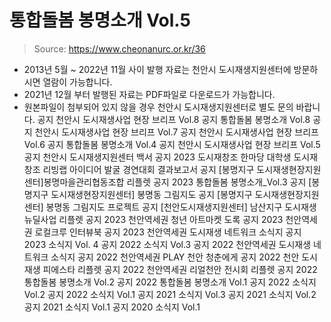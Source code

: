 # 통합돌봄 봉명소개 Vol.5

> Source: https://www.cheonanurc.or.kr/36

* 2013년 5월 ~ 2022년 11월 사이 발행 자료는 천안시 도시재생지원센터에 방문하시면 열람이 가능합니다.
* 2021년 12월 부터 발행된 자료는 PDF파일로 다운로드가 가능합니다.
* 원본파일이 첨부되어 있지 않을 경우 천안시 도시재생지원센터로 별도 문의 바랍니다.
공지
천안시 도시재생사업 현장 브리프 Vol.8
공지
통합돌봄 봉명소개 Vol.8
공지
천안시 도시재생사업 현장 브리프 Vol.7
공지
천안시 도시재생사업 현장 브리프 Vol.6
공지
통합돌봄 봉명소개 Vol.4
공지
천안시 도시재생사업 현장 브리프 Vol.5
공지
천안시 도시재생지원센터 백서
공지
2023 도시재창조 한마당 대학생 도시재창조 리빙랩 아이디어 발굴 경연대회 결과보고서
공지
[봉명지구 도시재생현장지원센터]봉명마을관리협동조합 리플렛
공지
2023 통합돌봄 봉명소개_Vol.3
공지
[봉명지구 도시재생현장지원센터] 봉명동 그림지도
공지
[봉명지구 도시재생현장지원센터] 봉명동 그림지도 프로젝트
공지
[천안도시재생지원센터] 남산지구 도시재생 뉴딜사업 리플렛
공지
2023 천안역세권 청년 아트마켓 도록
공지
2023 천안역세권 로컬크루 인터뷰북
공지
2023 천안역세권 도시재생 네트워크 소식지
공지
2023 소식지 Vol. 4
공지
2022 소식지 Vol.3
공지
2022 천안역세권 도시재생 네트워크 소식지
공지
2022 천안역세권 PLAY 천안 청춘에게
공지
2022 천안 도시재생 피에스타 리플렛
공지
2022 천안역세권 리얼천안 전시회 리플렛
공지
2022 통합돌봄 봉명소개 Vol.2
공지
2022 통합돌봄 봉명소개 Vol.1
공지
2022 소식지 Vol.2
공지
2022 소식지 Vol.1
공지
2021 소식지 Vol.3
공지
2021 소식지 Vol.2
공지
2021 소식지 Vol.1
공지
2020 소식지 Vol.1
